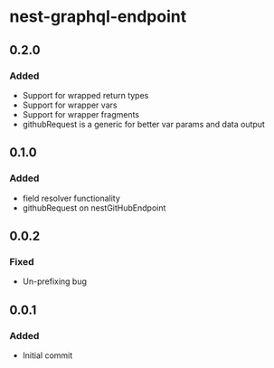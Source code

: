 # nest-graphql-endpoint

## 0.2.0

### Added
- Support for wrapped return types
- Support for wrapper vars
- Support for wrapper fragments
- githubRequest is a generic for better var params and data output

## 0.1.0

### Added
- field resolver functionality
- githubRequest on nestGitHubEndpoint
## 0.0.2

### Fixed
- Un-prefixing bug

## 0.0.1

### Added
- Initial commit
